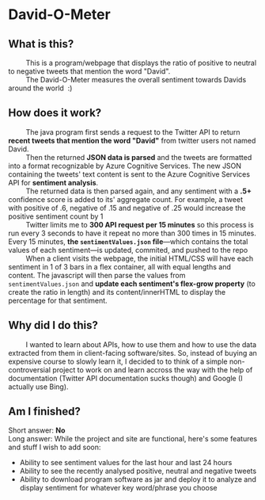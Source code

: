 # David-O-Meter

## What is this?
         This is a program/webpage that displays the ratio of positive to neutral to negative tweets that mention the word "David".  
         The David-O-Meter measures the overall sentiment towards Davids around the world  :)

## How does it work?
         The java program first sends a request to the Twitter API to return **recent tweets that mention the word "David"** from twitter users not named David.  
         Then the returned **JSON data is parsed** and the tweets are formatted into a format recognizable by Azure Cognitive Services. The new JSON containing the tweets' text content is sent to the Azure Cognitive Services API for **sentiment analysis**.  
         The returned data is then parsed again, and any sentiment with a **.5+** confidence score is added to its' aggregate count. For example, a tweet with positive of .6, negative of .15 and negative of .25 would increase the positive sentiment count by 1  
         Twitter limits me to **300 API request per 15 minutes** so this process is run every 3 seconds to have it repeat no more than 300 times in 15 minutes. Every 15 minutes, **the `sentimentValues.json` file**—which contains the total values of each sentiment—is updated, commited, and pushed to the repo  
         When a client visits the webpage, the initial HTML/CSS will have each sentiment in 1 of 3 bars in a flex container, all with equal lengths and content. The javascript will then parse the values from `sentimentValues.json` and **update each sentiment's flex-grow property** (to create the ratio in length) and its content/innerHTML to display the percentage for that sentiment.

## Why did I do this?
         I wanted to learn about APIs, how to use them and how to use the data extracted from them in client-facing software/sites. So, instead of buying an expensive course to slowly learn it, I decided to to think of a simple non-controversial project to work on and learn accross the way with the help of documentation (Twitter API documentation sucks though) and Google (I actually use Bing).

## Am I finished?
Short answer: **No**  
Long answer: While the project and site are functional, here's some features and stuff I wish to add soon:
- Ability to see sentiment values for the last hour and last 24 hours
- Ability to see the recently analysed positive, neutral and negative tweets  
- Ability to download program software as jar and deploy it to analyze and display sentiment for whatever key word/phrase you choose
